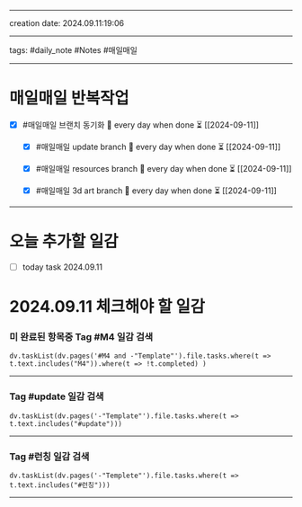
-------

creation date: 2024.09.11:19:06

--------

tags: #daily_note  #Notes #매일매일

---  
# 매일매일 반복작업 
- [x] #매일매일 브랜치 동기화 🔁 every day when done ⏳ [[2024-09-11]] 
	- [x] #매일매일 update branch  🔁 every day when done ⏳ [[2024-09-11]]
	- [x] #매일매일 resources branch  🔁 every day when done ⏳ [[2024-09-11]]
	- [x] #매일매일 3d art branch  🔁 every day when done ⏳ [[2024-09-11]]


--------


# 오늘 추가할 일감
- [ ]  today task 2024.09.11 



# 2024.09.11 체크해야 할 일감
### 미 완료된 항목중 Tag #M4  일감 검색
```dataviewjs 
dv.taskList(dv.pages('#M4 and -"Template"').file.tasks.where(t => t.text.includes("M4")).where(t => !t.completed) )
```
-------------------
###  Tag #update  일감 검색
```dataviewjs 
dv.taskList(dv.pages('-"Template"').file.tasks.where(t => t.text.includes("#update")))
```

-------------
### Tag #런칭  일감 검색
```dataviewjs 
dv.taskList(dv.pages('-"Templete"').file.tasks.where(t => t.text.includes("#런칭"))) 
```

--------------------------------